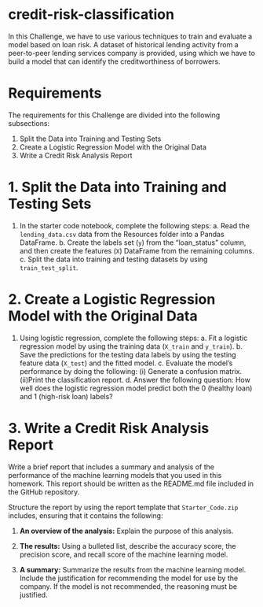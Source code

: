 # credit-risk-classification

In this Challenge, we have to use various techniques to train and evaluate a model based on loan risk. A dataset of historical lending activity from a peer-to-peer lending services company is provided, using which we have to build a model that can identify the creditworthiness of borrowers.

# Requirements
The requirements for this Challenge are divided into the following subsections:
1. Split the Data into Training and Testing Sets
2. Create a Logistic Regression Model with the Original Data
3. Write a Credit Risk Analysis Report

# 1. Split the Data into Training and Testing Sets
1. In the starter code notebook, complete the following steps:
  a. Read the `lending_data.csv` data from the Resources folder into a Pandas DataFrame.
  b. Create the labels set (`y`) from the “loan_status” column, and then create the features (`X`) DataFrame from the remaining columns.
  c. Split the data into training and testing datasets by using `train_test_split`.

# 2. Create a Logistic Regression Model with the Original Data
1. Using logistic regression, complete the following steps:
  a. Fit a logistic regression model by using the training data (`X_train` and `y_train`).
  b. Save the predictions for the testing data labels by using the testing feature data (`X_test`) and the fitted model.
  c. Evaluate the model’s performance by doing the following:
    (i) Generate a confusion matrix.
    (ii)Print the classification report.
  d. Answer the following question: How well does the logistic regression model predict both the 0 (healthy loan) and 1 (high-risk loan) labels?

# 3. Write a Credit Risk Analysis Report
Write a brief report that includes a summary and analysis of the performance of the machine learning models that you used in this homework. This report should be written as the README.md file included in the GitHub repository.

Structure the report by using the report template that `Starter_Code.zip` includes, ensuring that it contains the following:
1. <b>An overview of the analysis:</b> Explain the purpose of this analysis.



2. <b>The results:</b> Using a bulleted list, describe the accuracy score, the precision score, and recall score of the machine learning model.



3. <b>A summary:</b> Summarize the results from the machine learning model. Include the justification for recommending the model for use by the company. If the model is not recommended, the reasoning must be justified.




